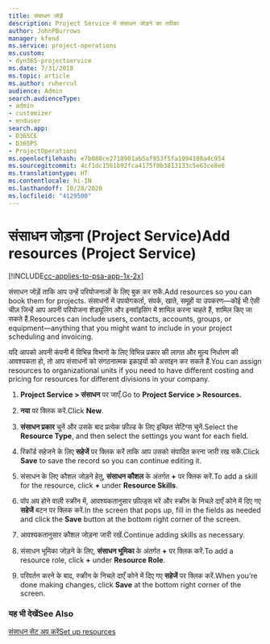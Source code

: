 ```yaml
---
title: संसाधन जोड़ें
description: Project Service में संसाधन जोड़ने का तरीका
author: JohnPBurrows
manager: kfend
ms.service: project-operations
ms.custom:
- dyn365-projectservice
ms.date: 7/31/2018
ms.topic: article
ms.author: ruhercul
audience: Admin
search.audienceType:
- admin
- customizer
- enduser
search.app:
- D365CE
- D365PS
- ProjectOperations
ms.openlocfilehash: e7b088ce2718901ab5af953f5fa1094188a4c954
ms.sourcegitcommit: 4cf1dc1561b92fca4175f0b3813133c5e63ce8e6
ms.translationtype: HT
ms.contentlocale: hi-IN
ms.lasthandoff: 10/28/2020
ms.locfileid: "4129500"
---
```

# <a name="add-resources-project-service"></a><span data-ttu-id="763b9-103">संसाधन जोड़ना (Project Service)</span><span class="sxs-lookup"><span data-stu-id="763b9-103">Add resources (Project Service)</span></span>

[!INCLUDE[cc-applies-to-psa-app-1x-2x](../includes/cc-applies-to-psa-app-1x-2x.md)]

<span data-ttu-id="763b9-104">संसाधन जोड़ें ताकि आप उन्हें परियोजनाओं के लिए बुक कर सकें.</span><span class="sxs-lookup"><span data-stu-id="763b9-104">Add resources so you can book them for projects.</span></span> <span data-ttu-id="763b9-105">संसाधनों में उपयोगकर्ता, संपर्क, खाते, समूहों या उपकरण—कोई भी ऐसी चीज़ जिन्हें आप अपनी परियोजना शेड्यूलिंग और इनवॉइसिंग में शामिल करना चाहते हैं, शामिल किए जा सकते हैं.</span><span class="sxs-lookup"><span data-stu-id="763b9-105">Resources can include users, contacts, accounts, groups, or equipment—anything that you might want to include in your project scheduling and invoicing.</span></span>  
  
<span data-ttu-id="763b9-106">यदि आपको अपनी कंपनी में विभिन्न विभागों के लिए विभिन्न प्रकार की लागत और मूल्य निर्धारण की आवश्यकता हो, तो आप संसाधनों को संगठनात्मक इकाइयों को असाइन कर सकते हैं.</span><span class="sxs-lookup"><span data-stu-id="763b9-106">You can assign resources to organizational units if you need to have different costing and pricing for resources for different divisions in your company.</span></span>  
  
1.  <span data-ttu-id="763b9-107">**Project Service > संसाधन** पर जाएँ.</span><span class="sxs-lookup"><span data-stu-id="763b9-107">Go to **Project Service > Resources.**</span></span>  
  
2.  <span data-ttu-id="763b9-108">**नया** पर क्लिक करें.</span><span class="sxs-lookup"><span data-stu-id="763b9-108">Click **New**.</span></span>  
  
3.  <span data-ttu-id="763b9-109">**संसाधन प्रकार** चुनें और उसके बाद प्रत्येक फ़ील्ड के लिए इच्छित सेटिंग्स चुनें.</span><span class="sxs-lookup"><span data-stu-id="763b9-109">Select the **Resource Type**, and then select the settings you want for each field.</span></span>  
  
4.  <span data-ttu-id="763b9-110">रिकॉर्ड सहेजने के लिए **सहेजें** पर क्लिक करें ताकि आप उसको संपादित करना जारी रख सकें.</span><span class="sxs-lookup"><span data-stu-id="763b9-110">Click **Save** to save the record so you can continue editing it.</span></span>  
  
5.  <span data-ttu-id="763b9-111">संसाधन के लिए कौशल जोड़ने हेतु, **संसाधन कौशल** के अंतर्गत **+** पर क्लिक करें.</span><span class="sxs-lookup"><span data-stu-id="763b9-111">To add a skill for the resource, click **+** under **Resource Skills**.</span></span>  
  
6.  <span data-ttu-id="763b9-112">पॉप अप होने वाली स्क्रीन में, आवश्यकतानुसार फ़ील्ड्स भरें और स्क्रीन के निचले दाएँ कोने में दिए गए **सहेजें** बटन पर क्लिक करें.</span><span class="sxs-lookup"><span data-stu-id="763b9-112">In the screen that pops up, fill in the fields as needed and click the **Save** button at the bottom right corner of the screen.</span></span>  
  
7.  <span data-ttu-id="763b9-113">आवश्यकतानुसार कौशल जोड़ना जारी रखें.</span><span class="sxs-lookup"><span data-stu-id="763b9-113">Continue adding skills as necessary.</span></span>  
  
8.  <span data-ttu-id="763b9-114">संसाधन भूमिका जोड़ने के लिए, **संसाधन भूमिका** के अंतर्गत **+** पर क्लिक करें.</span><span class="sxs-lookup"><span data-stu-id="763b9-114">To add a resource role, click **+** under **Resource Role**.</span></span>  
  
9. <span data-ttu-id="763b9-115">परिवर्तन करने के बाद, स्‍क्रीन के निचले दाएँ कोने में दिए गए **सहेजें** पर क्लिक करें.</span><span class="sxs-lookup"><span data-stu-id="763b9-115">When you’re done making changes, click **Save** at the bottom right corner of the screen.</span></span>  
  
### <a name="see-also"></a><span data-ttu-id="763b9-116">यह भी देखें</span><span class="sxs-lookup"><span data-stu-id="763b9-116">See Also</span></span>  
 [<span data-ttu-id="763b9-117">संसाधन सेट अप करें</span><span class="sxs-lookup"><span data-stu-id="763b9-117">Set up resources</span></span>](../psa/set-up-resources.md)
